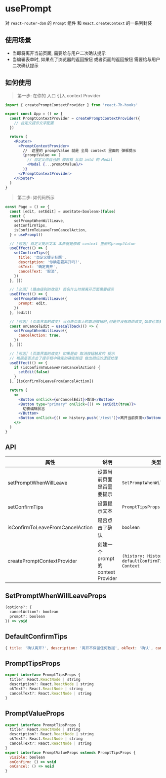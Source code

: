 # usePrompt

对 `react-router-dom` 的 `Prompt` 组件 和 `React.createContext` 的一系列封装

## 使用场景

- 当即将离开当前页面, 需要给与用户二次确认提示
- 当编辑表单时, 如果点了浏览器的返回按钮 或者页面的返回按钮 需要给与用户二次确认提示

## 如何使用

> 第一步: 在你的 入口 引入 context Provider

```jsx
import { createPromptContextProvider } from 'react-7h-hooks'

export const App = () => {
  const PromptContextProvider = createPromptContextProvider({
    // 自定义提示文字配置
  })

  return (
    <Router>
      <PromptContextProvider>
        //  这里的 promptValue 就是 全局 context 里面的 弹框提示
        {promptValue => (
          // 自定义你自己的 模态框 比如 antd 的 Modal
          <Modal {...promptValue}/>
        )}
      </PromptContextProvider>
    </Router>
  )
}
```

> 第二步: 如代码所示

```jsx
const Page = () => {
  const [edit, setEdit] = useState<boolean>(false)
  const {
    setPromptWhenWillLeave,
    setConfirmTips,
    isConfirmToLeaveFromCancelAction,
  } = usePrompt()

  // [可选] 自定义提示文本 本质就是修改 context 里面的promptValue
  useEffect(() => {
    setConfirmTips({
      title: '自定义提示标题',
      description: '你确定要离开吗?',
      okText: '确定离开',
      cancelText: '取消',
    })
  }, [])

  // [必须] (路由级别的改变) 表名什么时候离开页面需要提示
  useEffect(() => {
    setPromptWhenWillLeave({
      prompt: edit,
    })
  }, [edit])

  // [可选] (页面界面的改变) 当点击页面上的取消按钮时,但是并没有路由改变,如果也需要提示
  const onCancelEdit = useCallback(() => {
    setPromptWhenWillLeave({
      cancelAction: true,
    })
  }, [])

  // [可选] (页面界面的改变) 如果是由 取消按钮触发的 提示
  // 根据是否点击了提示框中确定的确定按钮 做出相应的逻辑处理
  useEffect(() => {
    if (isConfirmToLeaveFromCancelAction) {
      setEdit(false)
    }
  }, [isConfirmToLeaveFromCancelAction])

  return (
    <>
      <Button onClick={onCancelEdit}>取消</Button>
      <Button type="primary" onClick={() => setEdit(true)}>
        切换编辑状态
      </Button>
      <Button onClick={() => history.push('/test')}>离开当前页面</Button>
    </>
  )
}
```

## API

| 属性                             | 说明                                | 类型                                                | 默认值               |
| -------------------------------- | ----------------------------------- | --------------------------------------------------- | -------------------- |
| setPromptWhenWillLeave           | 设置当前页面是否需要提示            | `SetPromptWhenWillLeaveProps`                       | `-`                  |
| setConfirmTips                   | 设置提示文本                        | `PromptTipsProps`                                   | `DefaultConfirmTips` |
| isConfirmToLeaveFromCancelAction | 是否点击了确认                      | `boolean`                                           | `false`              |
| createPromptContextProvider      | 创建一个 prompt 的 context Provider | `(history: History, defaultConfirmTips) => Context` | `-`                  |


## SetPromptWhenWillLeaveProps

```js
(options?: {
  cancelAction?: boolean
  prompt?: boolean
}) => void
```

## DefaultConfirmTips

```js
{ title: '确认离开?', description: '离开不保留任何数据', okText: '确认', cancelText: '取消', }
```

## PromptTipsProps

```js
export interface PromptTipsProps {
  title?: React.ReactNode | string
  description?: React.ReactNode | string
  okText?: React.ReactNode | string
  cancelText?: React.ReactNode | string
}
```

## PromptValueProps

```js
export interface PromptTipsProps {
  title?: React.ReactNode | string
  description?: React.ReactNode | string
  okText?: React.ReactNode | string
  cancelText?: React.ReactNode | string
}
export interface PromptValueProps extends PromptTipsProps {
  visible: boolean
  onConfirm: () => void
  onCancel: () => void
}
```
